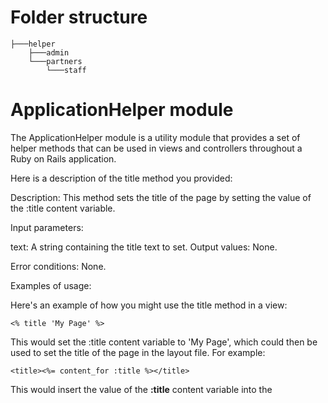 # Folder structure



```
├───helper
    ├───admin
    └───partners
        └───staff
```



# **ApplicationHelper module**
The ApplicationHelper module is a utility module that provides a set of helper methods that can be used in views and controllers throughout a Ruby on Rails application.

Here is a description of the title method you provided:

Description: This method sets the title of the page by setting the value of the :title content variable.

Input parameters:

text: A string containing the title text to set.
Output values: None.

Error conditions: None.

Examples of usage:

Here's an example of how you might use the title method in a view:


    <% title 'My Page' %>
This would set the :title content variable to 'My Page', which could then be used to set the title of the page in the layout file. For example:


    <title><%= content_for :title %></title>
This would insert the value of the **:title** content variable into the <title> element of the page.


# **subdomain function**
Description: This function generates a URL for a given subdomain by concatenating the subdomain with the host of the application.

Input parameters:

subdomain (string): The subdomain to be used in the generated URL. This parameter is optional, and if it is not provided, the function will use an empty string as the subdomain.
Output values:

A string containing the generated URL.
Error conditions:

None.
Examples of usage:


    with_subdomain("test") # returns "test.localhost" (assuming the host of the application is "localhost")
    with_subdomain(nil) # returns "localhost"
    with_subdomain("") # returns "localhost"

**url_for function**:

Description: This function generates a URL based on the provided options. If the :subdomain option is present, it will be used to generate the URL using the with_subdomain function.

Input parameters:

options (hash): A hash of options to be used to generate the URL. This parameter is optional, and if it is not provided, the function will use the default options.
Output values:

A string containing the generated URL.
Error conditions:

None.
Examples of usage:


    url_for(subdomain: "test") # returns "test.localhost" (assuming the host of the application is "localhost")
    url_for(host: "example.com") # returns "example.com"
    url_for # returns the default URL for the application